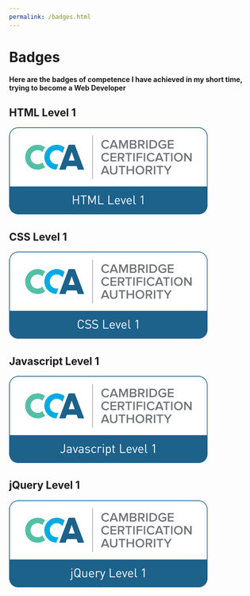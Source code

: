 ```yaml
---
permalink: /badges.html
---
```


# Badges

**Here are the badges of competence I have achieved in my short time, trying to become a Web Developer**

## HTML Level 1
![CCA HTML Level 1](/images/HTMLLevel1.png)


## CSS Level 1
![CCA CSS Level 1](/images/CSSLevel1.png)


## Javascript Level 1
![CCA Javascript Level 1](/images/JavascriptLevel1.png)


## jQuery Level 1
![CCA jQuery Level 1](/images/jQueryLevel1.png)
